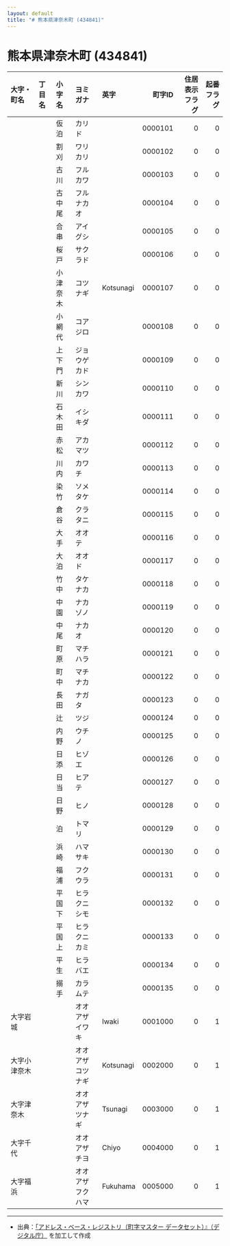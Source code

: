 ```yaml
---
layout: default
title: "# 熊本県津奈木町 (434841)"
---
```


# 熊本県津奈木町 (434841)

| 大字・町名 | 丁目名 | 小字名 | ヨミガナ | 英字 | 町字ID | 住居表示フラグ | 起番フラグ |
|:--------|:------|:------|:-----------------|:---------------------|--------:|----------:|--------:|
|  |  | 仮泊 | カリド |  | 0000101 | 0 | 0 |
|  |  | 割刈 | ワリカリ |  | 0000102 | 0 | 0 |
|  |  | 古川 | フルカワ |  | 0000103 | 0 | 0 |
|  |  | 古中尾 | フルナカオ |  | 0000104 | 0 | 0 |
|  |  | 合串 | アイグシ |  | 0000105 | 0 | 0 |
|  |  | 桜戸 | サクラド |  | 0000106 | 0 | 0 |
|  |  | 小津奈木 | コツナギ | Kotsunagi | 0000107 | 0 | 0 |
|  |  | 小網代 | コアジロ |  | 0000108 | 0 | 0 |
|  |  | 上下門 | ジョウゲカド |  | 0000109 | 0 | 0 |
|  |  | 新川 | シンカワ |  | 0000110 | 0 | 0 |
|  |  | 石木田 | イシキダ |  | 0000111 | 0 | 0 |
|  |  | 赤松 | アカマツ |  | 0000112 | 0 | 0 |
|  |  | 川内 | カワチ |  | 0000113 | 0 | 0 |
|  |  | 染竹 | ソメタケ |  | 0000114 | 0 | 0 |
|  |  | 倉谷 | クラタニ |  | 0000115 | 0 | 0 |
|  |  | 大手 | オオテ |  | 0000116 | 0 | 0 |
|  |  | 大泊 | オオド |  | 0000117 | 0 | 0 |
|  |  | 竹中 | タケナカ |  | 0000118 | 0 | 0 |
|  |  | 中園 | ナカゾノ |  | 0000119 | 0 | 0 |
|  |  | 中尾 | ナカオ |  | 0000120 | 0 | 0 |
|  |  | 町原 | マチハラ |  | 0000121 | 0 | 0 |
|  |  | 町中 | マチナカ |  | 0000122 | 0 | 0 |
|  |  | 長田 | ナガタ |  | 0000123 | 0 | 0 |
|  |  | 辻 | ツジ |  | 0000124 | 0 | 0 |
|  |  | 内野 | ウチノ |  | 0000125 | 0 | 0 |
|  |  | 日添 | ヒゾエ |  | 0000126 | 0 | 0 |
|  |  | 日当 | ヒアテ |  | 0000127 | 0 | 0 |
|  |  | 日野 | ヒノ |  | 0000128 | 0 | 0 |
|  |  | 泊 | トマリ |  | 0000129 | 0 | 0 |
|  |  | 浜崎 | ハマサキ |  | 0000130 | 0 | 0 |
|  |  | 福浦 | フクウラ |  | 0000131 | 0 | 0 |
|  |  | 平国下 | ヒラクニシモ |  | 0000132 | 0 | 0 |
|  |  | 平国上 | ヒラクニカミ |  | 0000133 | 0 | 0 |
|  |  | 平生 | ヒラバエ |  | 0000134 | 0 | 0 |
|  |  | 搦手 | カラムテ |  | 0000135 | 0 | 0 |
| 大字岩城 |  |  | オオアザイワキ | Iwaki | 0001000 | 0 | 1 |
| 大字小津奈木 |  |  | オオアザコツナギ | Kotsunagi | 0002000 | 0 | 1 |
| 大字津奈木 |  |  | オオアザツナギ | Tsunagi | 0003000 | 0 | 1 |
| 大字千代 |  |  | オオアザチヨ | Chiyo | 0004000 | 0 | 1 |
| 大字福浜 |  |  | オオアザフクハマ | Fukuhama | 0005000 | 0 | 1 |

---

- 出典：[「アドレス・ベース・レジストリ（町字マスター データセット）』（デジタル庁）](https://www.digital.go.jp/policies/base_registry_address/) を加工して作成